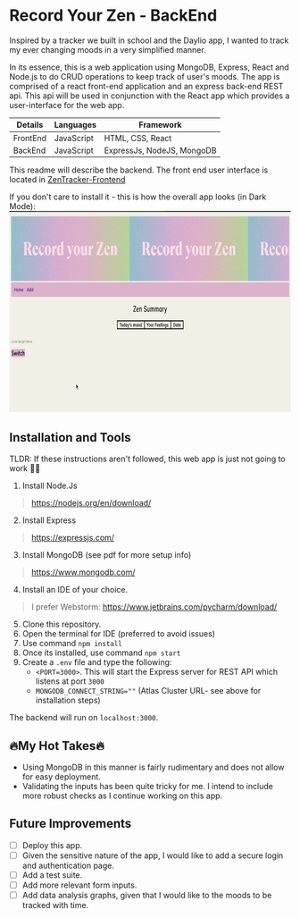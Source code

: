 # Record Your Zen - BackEnd

Inspired by a tracker we built in school and the Daylio app, I wanted to track my ever changing moods in a very simplified manner. 

In its essence, this is a web application using  MongoDB,  Express, React and Node.js to do CRUD operations to keep track of user's moods.  The app is comprised of a react front-end application and an express back-end REST api. This api will be used in conjunction with the React app which provides a user-interface for the web app. 

Details|Languages|Framework|
|--|--|--|
|FrontEnd  |JavaScript |HTML, CSS, React |
|BackEnd  | JavaScript| ExpressJs, NodeJS, MongoDB |

This readme will describe the backend. The front end user interface is located in  [ZenTracker-Frontend](https://github.com/Yas7777/ZenTracker-Frontend)

If you don't care to install it - this is how the overall app looks (in Dark Mode):
<img src="https://github.com/Yas7777/ZenTracker-Backend/blob/master/readme_assets/DarkMode.gif" width="860" height="360" />


## Installation and Tools

TLDR: If these instructions aren't followed, this web app is just not going to work  🤷‍♀️

1.  Install Node.Js
 >https://nodejs.org/en/download/
 2. Install Express
 > https://expressjs.com/
 3. Install MongoDB (see pdf for more setup info)
 >https://www.mongodb.com/
 4. Install an IDE of your choice.
   > I prefer Webstorm: https://www.jetbrains.com/pycharm/download/
 5. Clone this repository. 
 6. Open the terminal for IDE (preferred to avoid issues) 
 7. Use command `npm install` 
 8. Once its installed, use command `npm start` 
 9. Create a `.env` file and type the following:
	 -  `<PORT=3000>`. This will  start the Express server for REST API which listens at port  `3000`
	 - `MONGODB_CONNECT_STRING=""` (Atlas Cluster URL- see above for installation steps)

The backend will run on `localhost:3000`.

##  🔥My Hot Takes🔥

* Using MongoDB in this manner is fairly rudimentary and does not allow for easy deployment. 
* Validating the inputs has been quite tricky for me. I intend to include more robust checks as I continue working on this app.

##  Future Improvements
 * [ ] Deploy this app.
 * [ ] Given the sensitive nature of the app, I would like to add a secure login and authentication page.
 * [ ] Add a test suite.
 * [ ] Add more relevant form inputs.
 * [ ] Add data analysis graphs, given that I would like to the moods to be tracked with time.
